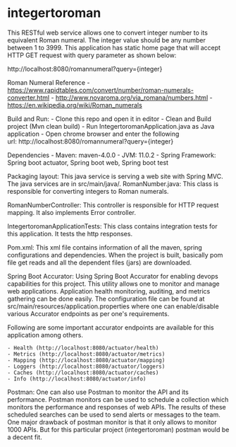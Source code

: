 # integertoroman

This RESTful web service allows one to convert integer number to its equivalent Roman numeral. The integer value should be any number between 1 to 3999. This application has static home page that will accept HTTP GET request with query parameter as shown below:

http://localhost:8080/romannumeral?query={integer}

Roman Numeral Reference 
	- https://www.rapidtables.com/convert/number/roman-numerals-converter.html
	- http://www.novaroma.org/via_romana/numbers.html
	- https://en.wikipedia.org/wiki/Roman_numerals

Build and Run:
	- Clone this repo and open it in editor
	- Clean and Build project (Mvn clean build)
	- Run IntegertoromanApplication.java as Java application
	- Open chrome browser and enter the following url: http://localhost:8080/romannumeral?query={integer}

Dependencies
	- Maven: maven-4.0.0
	- JVM: 11.0.2 
	- Spring Framework: Spring boot actuator, Spring boot web, Spring boot test

Packaging layout:
This java service is serving a web site with Spring MVC. The java services are in src/main/java/. 
RomanNumber.java: This class is responsible for converting integers to Roman numerals. 

RomanNumberController: This controller is responsible for HTTP request mapping. It also implements Error controller.

IntegertoromanApplicationTests: This class contains integration tests for this application. It tests the http responses.

Pom.xml: This xml file contains information of all the maven, spring configurations and dependencies. When the project is built, basically pom file get reads and all the dependent files (jars) are downloaded.

Spring Boot Accurator:
Using Spring Boot Accurator for enabling devops capabilities for this project. This utility allows one to monitor and manage web applications. Application health monitoring, auditing, and metrics gathering can be done easily. The configuration file can be found at src/main/resources/application.properties where one can enable/disable various Accurator endpoints as per one's requirements.

Following are some important accurator endpoints are available for this application among others.

	- Health (http://localhost:8080/actuator/health)
	- Metrics (http://localhost:8080/actuator/metrics)
	- Mapping (http://localhost:8080/actuator/mapping)
	- Loggers (http://localhost:8080/actuator/loggers)
	- Caches (http://localhost:8080/actuator/caches)
	- Info (http://localhost:8080/actuator/info)

Postman:
One can also use Postman to monitor the API and its performance. Postman monitors can be used to schedule a collection which monitors the performance and responses of web APIs. The results of these scheduled searches can be used to send alerts or messages to the team. One major drawback of postman monitor is that it only allows to monitor 1000 APIs. But for this particular project (integertoroman) postman would be a decent fit.
